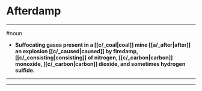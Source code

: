# Afterdamp
---
#noun
- **Suffocating gases present in a [[c/_coal|coal]] mine [[a/_after|after]] an explosion [[c/_caused|caused]] by firedamp, [[c/_consisting|consisting]] of nitrogen, [[c/_carbon|carbon]] monoxide, [[c/_carbon|carbon]] dioxide, and sometimes hydrogen sulfide.**
---
---
